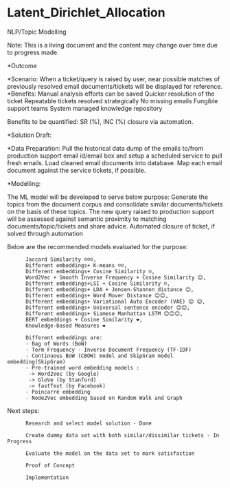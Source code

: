 # Latent_Dirichlet_Allocation
NLP/Topic Modelling

Note: This is a living document and the content may change over time due to progress made.

*Outcome

*Scenario: 
          When a ticket/query is raised by user, near possible matches of previously resolved email documents/tickets will be displayed for reference.
*Benefits: 
          Manual analysis efforts can be saved
          Quicker resolution of the ticket
          Repeatable tickets resolved strategically
          No missing emails
          Fungible support teams
          System managed knowledge repository

Benefits to be quantified:  SR (%), INC (%) closure via automation.

*Solution Draft:

*Data Preparation:
          Pull the historical data dump of the emails to/from production support email id/email box and setup a scheduled service to pull fresh emails.
          Load cleaned email documents into database.
          Map each email document against the service tickets, if possible.

*Modelling:

The ML model will be developed to serve below purpose:
          Generate the topics from the document corpus and consolidate similar documents/tickets on the basis of these topics. 
          The new query raised to production support will be assessed against semantic proximity to matching documents/topic/tickets and share advice.
          Automated closure of ticket, if solved through automation


Below are the recommended models evaluated for the purpose: 

          Jaccard Similarity ☹☹☹, 
          Different embeddings+ K-means ☹☹, 
          Different embeddings+ Cosine Similarity ☹, 
          Word2Vec + Smooth Inverse Frequency + Cosine Similarity 😊, 
          Different embeddings+LSI + Cosine Similarity ☹, 
          Different embeddings+ LDA + Jensen-Shannon distance 😊, 
          Different embeddings+ Word Mover Distance 😊😊, 
          Different embeddings+ Variational Auto Encoder (VAE) 😊 😊, 
          Different embeddings+ Universal sentence encoder 😊😊, 
          Different embeddings+ Siamese Manhattan LSTM 😊😊😊, 
          BERT embeddings + Cosine Similarity ❤, 
          Knowledge-based Measures ❤ 
          
          Different embeddings are:
          - Bag of Words (BoW)
          - Term Frequency - Inverse Document Frequency (TF-IDF)
          - Continuous BoW (CBOW) model and SkipGram model embedding(SkipGram)
          - Pre-trained word embedding models : 
           -> Word2Vec (by Google)
           -> GloVe (by Stanford)
           -> fastText (by Facebook)
          - Poincarré embedding
          - Node2Vec embedding based on Random Walk and Graph


Next steps:

          Research and select model solution - Done
          
          Create dummy data set with both similar/dissimilar tickets - In Progress
          
          Evaluate the model on the data set to mark satisfaction
          
          Proof of Concept
          
          Implementation

